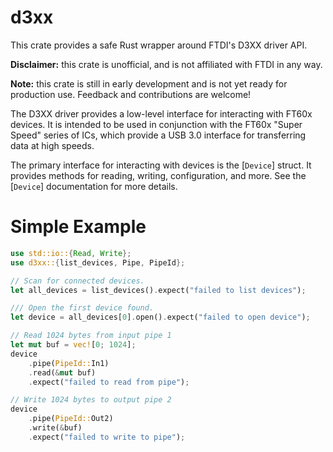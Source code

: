# d3xx

This crate provides a safe Rust wrapper around FTDI's D3XX driver API.

**Disclaimer:** this crate is unofficial, and is not affiliated with FTDI in any way.

**Note:** this crate is still in early development and is not yet ready for production use.
Feedback and contributions are welcome!

The D3XX driver provides a low-level interface for interacting with FT60x devices.
It is intended to be used in conjunction with the FT60x "Super Speed" series of ICs, which provide
a USB 3.0 interface for transferring data at high speeds.

The primary interface for interacting with devices is the [`Device`] struct. It provides methods
for reading, writing, configuration, and more. See the [`Device`] documentation for more details.

# Simple Example

```rust
use std::io::{Read, Write};
use d3xx::{list_devices, Pipe, PipeId};

// Scan for connected devices.
let all_devices = list_devices().expect("failed to list devices");

/// Open the first device found.
let device = all_devices[0].open().expect("failed to open device");

// Read 1024 bytes from input pipe 1
let mut buf = vec![0; 1024];
device
    .pipe(PipeId::In1)
    .read(&mut buf)
    .expect("failed to read from pipe");

// Write 1024 bytes to output pipe 2
device
    .pipe(PipeId::Out2)
    .write(&buf)
    .expect("failed to write to pipe");
```


```
